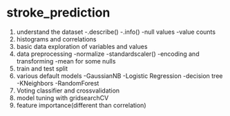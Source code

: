 # stroke_prediction

1. understand the dataset
	-.describe()
	-.info()
	-null values
	-value counts
2. histograms and correlations
3. basic data exploration of variables and values
4. data preprocessing
	-normalize
	-standardscaler()
	-encoding and transforming
	-mean for some nulls
5. train and test split
6. various default models
	-GaussianNB
	-Logistic Regression
	-decision tree
	-KNeighbors
	-RandomForest
7. Voting classifier and crossvalidation
8. model tuning with gridsearchCV
9. feature importance(different than correlation)